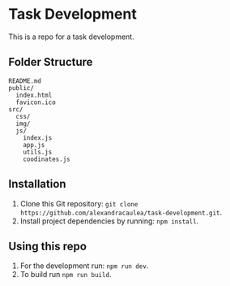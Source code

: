 # Task Development

This is a repo for a task development.

## Folder Structure

```
README.md
public/
  index.html
  favicon.ico
src/
  css/
  img/
  js/
    index.js
    app.js
    utils.js
    coodinates.js
```

## Installation

1. Clone this Git repository: `git clone https://github.com/alexandracaulea/task-development.git`.
2. Install project dependencies by running: `npm install`.

## Using this repo

1. For the development run: `npm run dev`.
2. To build run `npm run build`.

